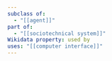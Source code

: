 ```yaml
---
subclass of:
  - "[[agent]]"
part of:
  - "[[sociotechnical system]]"
Wikidata property: used by
uses: "[[computer interface]]"
---
```


